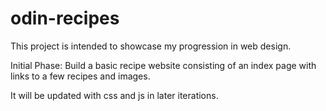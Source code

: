 # odin-recipes

This project is intended to showcase my progression in web design.

Initial Phase: Build a basic recipe website consisting of an index page with links to a few recipes and images.

It will be updated with css and js in later iterations.
